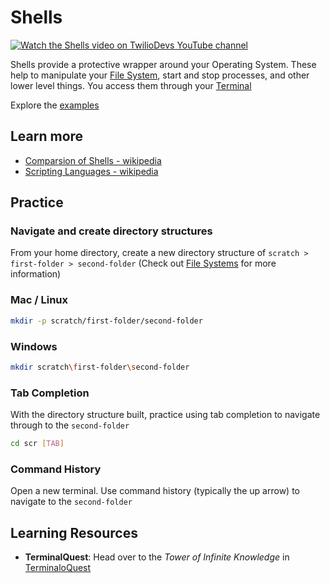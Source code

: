 # Shells

[![Watch the Shells video on TwilioDevs YouTube channel](https://img.youtube.com/vi/fhv2dX0axeY/maxresdefault.jpg)](https://youtu.be/fhv2dX0axeY)

Shells provide a protective wrapper around your Operating System. These help to manipulate your [File System](../file-system/README.md), start and stop processes, and other lower level things. You access them through your [Terminal](../terminal/README.md)

Explore the [examples](./examples/README.md)

## Learn more

- [Comparsion of Shells - wikipedia](https://en.wikipedia.org/wiki/Comparison_of_command_shells)
- [Scripting Languages - wikipedia](https://en.wikipedia.org/wiki/Shell_script)

## Practice

### Navigate and create directory structures

From your home directory, create a new directory structure of `scratch > first-folder > second-folder` (Check out [File Systems](../file-system/README.md) for more information)

### Mac / Linux

```bash
mkdir -p scratch/first-folder/second-folder
```

### Windows

```bash
mkdir scratch\first-folder\second-folder
```

### Tab Completion

With the directory structure built, practice using tab completion to navigate through to the `second-folder`

```bash
cd scr [TAB]
```

### Command History

Open a new terminal. Use command history (typically the up arrow) to navigate to the `second-folder`

## Learning Resources

- **TerminalQuest**: Head over to the _Tower of Infinite Knowledge_ in [TerminaloQuest](https://terminal.quest?utm_source=gh&utm_medium=referral&utm_campaign=developer-fundamentals)
